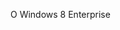 <Token xmlns:xlink="http://www.w3.org/1999/xlink">O Windows 8 Enterprise</Token>

<!--HONumber=Jul16_HO3-->


